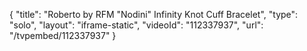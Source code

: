 {
    "title": "Roberto by RFM \"Nodini\" Infinity Knot Cuff Bracelet",
    "type": "solo",
    "layout": "iframe-static",
    "videoId": "112337937",
    "url": "\/tvpembed\/112337937"
}